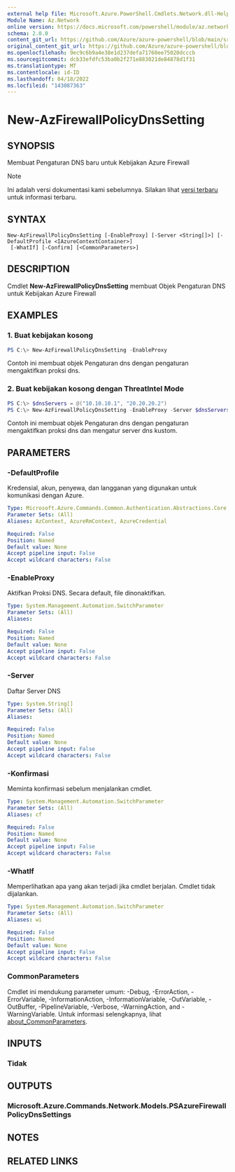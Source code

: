 ```yaml
---
external help file: Microsoft.Azure.PowerShell.Cmdlets.Network.dll-Help.xml
Module Name: Az.Network
online version: https://docs.microsoft.com/powershell/module/az.network/new-azfirewallpolicydnssetting
schema: 2.0.0
content_git_url: https://github.com/Azure/azure-powershell/blob/main/src/Network/Network/help/New-AzFirewallPolicyDnsSetting.md
original_content_git_url: https://github.com/Azure/azure-powershell/blob/main/src/Network/Network/help/New-AzFirewallPolicyDnsSetting.md
ms.openlocfilehash: 9ec9c6b9a4e38e1d237defa71760ee75020dcccb
ms.sourcegitcommit: dcb33efdfc53ba0b2f271e883021de84878d1f31
ms.translationtype: MT
ms.contentlocale: id-ID
ms.lasthandoff: 04/18/2022
ms.locfileid: "143087363"
---
```

# New-AzFirewallPolicyDnsSetting

## SYNOPSIS
Membuat Pengaturan DNS baru untuk Kebijakan Azure Firewall

> [!NOTE]
>Ini adalah versi dokumentasi kami sebelumnya. Silakan lihat [versi terbaru](/powershell/module/az.network/new-azfirewallpolicydnssetting) untuk informasi terbaru.

## SYNTAX

```
New-AzFirewallPolicyDnsSetting [-EnableProxy] [-Server <String[]>] [-DefaultProfile <IAzureContextContainer>]
 [-WhatIf] [-Confirm] [<CommonParameters>]
```

## DESCRIPTION
Cmdlet **New-AzFirewallPolicyDnsSetting** membuat Objek Pengaturan DNS untuk Kebijakan Azure Firewall

## EXAMPLES

### 1. Buat kebijakan kosong
```powershell
PS C:\> New-AzFirewallPolicyDnsSetting -EnableProxy
```

Contoh ini membuat objek Pengaturan dns dengan pengaturan mengaktifkan proksi dns.

### 2. Buat kebijakan kosong dengan ThreatIntel Mode
```powershell
PS C:\> $dnsServers = @("10.10.10.1", "20.20.20.2")
PS C:\> New-AzFirewallPolicyDnsSetting -EnableProxy -Server $dnsServers
```

Contoh ini membuat objek Pengaturan dns dengan pengaturan mengaktifkan proksi dns dan mengatur server dns kustom.

## PARAMETERS

### -DefaultProfile
Kredensial, akun, penyewa, dan langganan yang digunakan untuk komunikasi dengan Azure.

```yaml
Type: Microsoft.Azure.Commands.Common.Authentication.Abstractions.Core.IAzureContextContainer
Parameter Sets: (All)
Aliases: AzContext, AzureRmContext, AzureCredential

Required: False
Position: Named
Default value: None
Accept pipeline input: False
Accept wildcard characters: False
```

### -EnableProxy
Aktifkan Proksi DNS.
Secara default, file dinonaktifkan.

```yaml
Type: System.Management.Automation.SwitchParameter
Parameter Sets: (All)
Aliases:

Required: False
Position: Named
Default value: None
Accept pipeline input: False
Accept wildcard characters: False
```

### -Server
Daftar Server DNS

```yaml
Type: System.String[]
Parameter Sets: (All)
Aliases:

Required: False
Position: Named
Default value: None
Accept pipeline input: False
Accept wildcard characters: False
```

### -Konfirmasi
Meminta konfirmasi sebelum menjalankan cmdlet.

```yaml
Type: System.Management.Automation.SwitchParameter
Parameter Sets: (All)
Aliases: cf

Required: False
Position: Named
Default value: None
Accept pipeline input: False
Accept wildcard characters: False
```

### -WhatIf
Memperlihatkan apa yang akan terjadi jika cmdlet berjalan.
Cmdlet tidak dijalankan.

```yaml
Type: System.Management.Automation.SwitchParameter
Parameter Sets: (All)
Aliases: wi

Required: False
Position: Named
Default value: None
Accept pipeline input: False
Accept wildcard characters: False
```

### CommonParameters
Cmdlet ini mendukung parameter umum: -Debug, -ErrorAction, -ErrorVariable, -InformationAction, -InformationVariable, -OutVariable, -OutBuffer, -PipelineVariable, -Verbose, -WarningAction, and -WarningVariable. Untuk informasi selengkapnya, lihat [about_CommonParameters](http://go.microsoft.com/fwlink/?LinkID=113216).

## INPUTS

### Tidak

## OUTPUTS

### Microsoft.Azure.Commands.Network.Models.PSAzureFirewallPolicyDnsSettings

## NOTES

## RELATED LINKS
